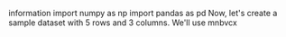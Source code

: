 information
import numpy as np
import pandas as pd
Now, let's create a sample dataset with 5 rows and 3 columns. We'll use
mnbvcx
